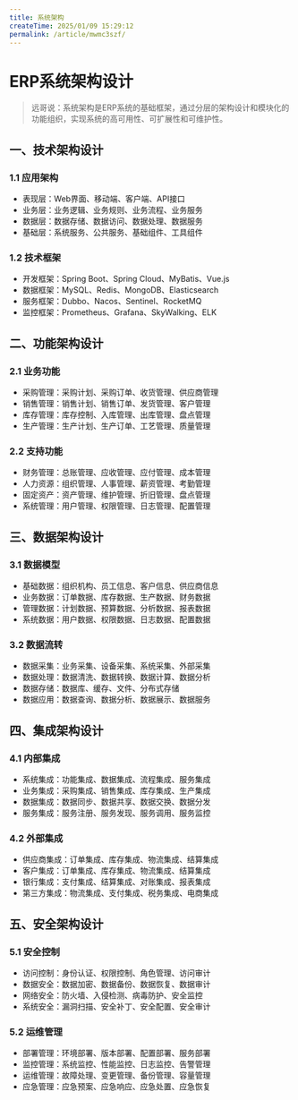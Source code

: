 ```yaml
---
title: 系统架构
createTime: 2025/01/09 15:29:12
permalink: /article/mwmc3szf/
---
```

# ERP系统架构设计

> 远哥说：系统架构是ERP系统的基础框架，通过分层的架构设计和模块化的功能组织，实现系统的高可用性、可扩展性和可维护性。

## 一、技术架构设计

### 1.1 应用架构
- 表现层：Web界面、移动端、客户端、API接口
- 业务层：业务逻辑、业务规则、业务流程、业务服务
- 数据层：数据存储、数据访问、数据处理、数据服务
- 基础层：系统服务、公共服务、基础组件、工具组件

### 1.2 技术框架
- 开发框架：Spring Boot、Spring Cloud、MyBatis、Vue.js
- 数据框架：MySQL、Redis、MongoDB、Elasticsearch
- 服务框架：Dubbo、Nacos、Sentinel、RocketMQ
- 监控框架：Prometheus、Grafana、SkyWalking、ELK

## 二、功能架构设计

### 2.1 业务功能
- 采购管理：采购计划、采购订单、收货管理、供应商管理
- 销售管理：销售计划、销售订单、发货管理、客户管理
- 库存管理：库存控制、入库管理、出库管理、盘点管理
- 生产管理：生产计划、生产订单、工艺管理、质量管理

### 2.2 支持功能
- 财务管理：总账管理、应收管理、应付管理、成本管理
- 人力资源：组织管理、人事管理、薪资管理、考勤管理
- 固定资产：资产管理、维护管理、折旧管理、盘点管理
- 系统管理：用户管理、权限管理、日志管理、配置管理

## 三、数据架构设计

### 3.1 数据模型
- 基础数据：组织机构、员工信息、客户信息、供应商信息
- 业务数据：订单数据、库存数据、生产数据、财务数据
- 管理数据：计划数据、预算数据、分析数据、报表数据
- 系统数据：用户数据、权限数据、日志数据、配置数据

### 3.2 数据流转
- 数据采集：业务采集、设备采集、系统采集、外部采集
- 数据处理：数据清洗、数据转换、数据计算、数据分析
- 数据存储：数据库、缓存、文件、分布式存储
- 数据应用：数据查询、数据分析、数据展示、数据服务

## 四、集成架构设计

### 4.1 内部集成
- 系统集成：功能集成、数据集成、流程集成、服务集成
- 业务集成：采购集成、销售集成、库存集成、生产集成
- 数据集成：数据同步、数据共享、数据交换、数据分发
- 服务集成：服务注册、服务发现、服务调用、服务监控

### 4.2 外部集成
- 供应商集成：订单集成、库存集成、物流集成、结算集成
- 客户集成：订单集成、库存集成、物流集成、结算集成
- 银行集成：支付集成、结算集成、对账集成、报表集成
- 第三方集成：物流集成、支付集成、税务集成、电商集成

## 五、安全架构设计

### 5.1 安全控制
- 访问控制：身份认证、权限控制、角色管理、访问审计
- 数据安全：数据加密、数据备份、数据恢复、数据审计
- 网络安全：防火墙、入侵检测、病毒防护、安全监控
- 系统安全：漏洞扫描、安全补丁、安全配置、安全审计

### 5.2 运维管理
- 部署管理：环境部署、版本部署、配置部署、服务部署
- 监控管理：系统监控、性能监控、日志监控、告警管理
- 运维管理：故障处理、变更管理、备份管理、容量管理
- 应急管理：应急预案、应急响应、应急处置、应急恢复